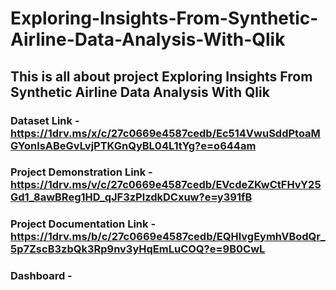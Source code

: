 # Exploring-Insights-From-Synthetic-Airline-Data-Analysis-With-Qlik
## This is all about project Exploring Insights From Synthetic Airline Data Analysis With Qlik

### Dataset Link - https://1drv.ms/x/c/27c0669e4587cedb/Ec514VwuSddPtoaMGYonlsABeGvLvjPTKGnQyBL04L1tYg?e=o644am

### Project Demonstration Link - https://1drv.ms/v/c/27c0669e4587cedb/EVcdeZKwCtFHvY25Gd1_8awBReg1HD_qJF3zPlzdkDCxuw?e=y391fB

### Project Documentation Link - https://1drv.ms/b/c/27c0669e4587cedb/EQHlvgEymhVBodQr_5p7ZscB3zbQk3Rp9nv3yHqEmLuCOQ?e=9B0CwL

### Dashboard - 
